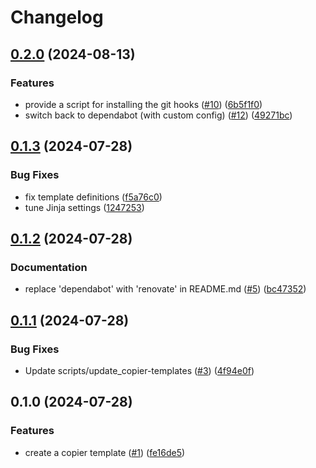 # Changelog

## [0.2.0](https://github.com/feeph/pypackage-template/compare/v0.1.3...v0.2.0) (2024-08-13)


### Features

* provide a script for installing the git hooks ([#10](https://github.com/feeph/pypackage-template/issues/10)) ([6b5f1f0](https://github.com/feeph/pypackage-template/commit/6b5f1f05775c181217bd8c3a9b1967bdeef14f39))
* switch back to dependabot (with custom config) ([#12](https://github.com/feeph/pypackage-template/issues/12)) ([49271bc](https://github.com/feeph/pypackage-template/commit/49271bc12f7445de016e50416c55430279dddc1d))

## [0.1.3](https://github.com/feeph/pypackage-template/compare/v0.1.2...v0.1.3) (2024-07-28)


### Bug Fixes

* fix template definitions ([f5a76c0](https://github.com/feeph/pypackage-template/commit/f5a76c02ac7f59173a833eafcae4dec199917ca9))
* tune Jinja settings ([1247253](https://github.com/feeph/pypackage-template/commit/1247253450ebd833e71df65161eaa18bba4f1ed0))

## [0.1.2](https://github.com/feeph/pypackage-template/compare/v0.1.1...v0.1.2) (2024-07-28)


### Documentation

* replace 'dependabot' with 'renovate' in README.md ([#5](https://github.com/feeph/pypackage-template/issues/5)) ([bc47352](https://github.com/feeph/pypackage-template/commit/bc47352ba76a448cf03ba5cb4090f37b7b5292b3))

## [0.1.1](https://github.com/feeph/pypackage-template/compare/v0.1.0...v0.1.1) (2024-07-28)


### Bug Fixes

* Update scripts/update_copier-templates ([#3](https://github.com/feeph/pypackage-template/issues/3)) ([4f94e0f](https://github.com/feeph/pypackage-template/commit/4f94e0fdabcd0cb5a8f351b270100709914f644f))

## 0.1.0 (2024-07-28)


### Features

* create a copier template ([#1](https://github.com/feeph/pypackage-template/issues/1)) ([fe16de5](https://github.com/feeph/pypackage-template/commit/fe16de537bda0bcafe6d06da3c1b814b71af7e33))
